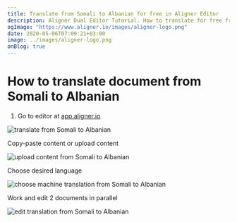 ```yaml
---
title: Translate from Somali to Albanian for free in Aligner Editor
description: Aligner Dual Editor Tutorial. How to translate for free from Somali to Albanian. Aligner is multilingual document management platform. 
ogImage: "https://www.aligner.io/images/aligner-logo.png"
date: 2020-05-06T07:09:21+03:00
image: ../images/aligner-logo.png
onBlog: true
---
```


# How to translate document from Somali to Albanian

1. Go to editor at [app.aligner.io](https://app.aligner.io "Aligner App web page")

![translate from Somali to Albanian](../aligner-blank-editor.png "translate from Somali to Albanian")

Copy-paste content or upload content

![upload content from Somali to Albanian](../aligner-uploaded-document.png "upload content from Somali to Albanian")

Choose desired language

![choose machine translation from Somali to Albanian](../aligner-language-dropdown.png "choose machine translation from Somali to Albanian")

Work and edit 2 documents in parallel

![edit translation from Somali to Albanian](../aligner-double-sitded-editor.png "edit translation from Somali to Albanian")

